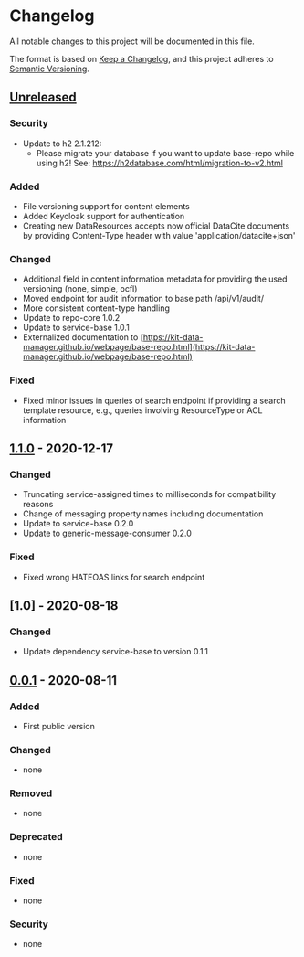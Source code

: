 # Changelog
All notable changes to this project will be documented in this file.

The format is based on [Keep a Changelog](https://keepachangelog.com/en/1.0.0/),
and this project adheres to [Semantic Versioning](https://semver.org/spec/v2.0.0.html).

## [Unreleased]
### Security
- Update to h2 2.1.212:
  - Please migrate your database if you want to update base-repo while using h2!
    See: https://h2database.com/html/migration-to-v2.html 

### Added
- File versioning support for content elements
- Added Keycloak support for authentication
- Creating new DataResources accepts now official DataCite documents by providing Content-Type header with value 'application/datacite+json' 

### Changed
- Additional field in content information metadata for providing the used versioning (none, simple, ocfl)
- Moved endpoint for audit information to base path /api/v1/audit/
- More consistent content-type handling
- Update to repo-core 1.0.2
- Update to service-base 1.0.1
- Externalized documentation to [https://kit-data-manager.github.io/webpage/base-repo.html](https://kit-data-manager.github.io/webpage/base-repo.html)

### Fixed
- Fixed minor issues in queries of search endpoint if providing a search template resource, e.g., queries involving ResourceType or ACL information

## [1.1.0] - 2020-12-17
### Changed
- Truncating service-assigned times to milliseconds for compatibility reasons
- Change of messaging property names including documentation
- Update to service-base 0.2.0
- Update to generic-message-consumer 0.2.0

### Fixed
- Fixed wrong HATEOAS links for search endpoint

## [1.0] - 2020-08-18
### Changed
- Update dependency service-base to version 0.1.1

## [0.0.1] - 2020-08-11
### Added
- First public version

### Changed
- none

### Removed
- none

### Deprecated
- none

### Fixed
- none

### Security
- none

[Unreleased]: https://github.com/kit-data-manager/base-repo/compare/v1.1.0...HEAD
[1.1.0]: https://github.com/kit-data-manager/base-repo/compare/v1.0...v1.1.0
[1.0.0]: https://github.com/kit-data-manager/base-repo/compare/v0.0.1...v1.0
[0.0.1]: https://github.com/kit-data-manager/base-repo/releases/tag/v0.0.1

